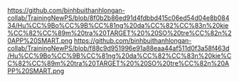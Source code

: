 https://github.com/binhbuithanhlongan-collab/TrainingNewPS/blob/8f0b2b86ed91d4fdbbd415c06ed54d04e8b08434/Hu%CC%9Bo%CC%9B%CC%81ng%20da%CC%82%CC%83n%20kie%CC%82%CC%89m%20tra%20TARGET%20%20SO%20tre%CC%82n%20APP%20SMART.png
https://github.com/binhbuithanhlongan-collab/TrainingNewPS/blob/f88c9d951996e91a88eaa44af511d0f3a58f463d/Hu%CC%9Bo%CC%9B%CC%81ng%20da%CC%82%CC%83n%20kie%CC%82%CC%89m%20tra%20TARGET%20%20SO%20tre%CC%82n%20APP%20SMART.png
